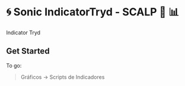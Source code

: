# :cyclone: Sonic IndicatorTryd - SCALP :runner: :bar_chart:
Indicator Tryd

## Get Started

To go:
> Gráficos -> Scripts de Indicadores
